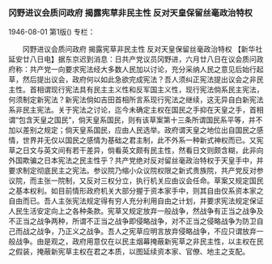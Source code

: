 ### 冈野进议会质问政府  揭露宪草非民主性 反对天皇保留丝毫政治特权

1946-08-01
第1版()
专栏：

　　冈野进议会质问政府
    揭露宪草非民主性
    反对天皇保留丝毫政治特权
    【新华社延安廿八日电】据东京迟到消息：日共产党议员冈野进，六月廿八日在议会质问政府称：共产党一向要求宪法经大多数人民加以讨论，充分采纳人民之意见后始行起草，然后提出议会，政府何以如此急欲完成宪法？吾人须纠正宪法提出议会之非民主性。首相谓现行宪法具有民主主义性和反军国主义性，现行宪法倘系民主宪法，何须制定新宪法？新宪法倘如吉田首相所言系现行宪法之继续，这无异自白新宪法系非民主宪法。关于宪法之讨论，迄今未确定主权在国民之手抑在天皇之手，首相谓“包含天皇之国民”，倘天皇系国民，则有该草案第十三条所谓国民系平等，并不加以差别之规定；倘天皇系国民，应由人民选举。政府谓天皇之地位出自国民之感情，世界并无仅以国民之感情为基础之君主制，此不外系一种新式神权而已。又宪草之日文与英文间有若干差异，倘看英文颇有民主性，然看日文则颇含糊，此非向外国欺骗之日本宪法之民主性乎？共产党绝对反对留丝毫政治特权于天皇手中，并要求制定彻底民主之宪法。参议院乃缩小众议院权限之新式贵族院，共产党反对参议院，而主张一院制，又反对三权分立，执行机关应由议会任命。草案又规定国民之基本权利。如目前情形政府机关大部分握于资本家手中，则其自由仅系资本家之自由而已。吾人主张宪法规定得有穷人充分利用自由之计划，并要求宪法规定保证人民生活安定向上之各种条款。宪草又规定放弃一般战争，然战争有正当之战争及不正当之战争两种，所谓不正当之战争即侵略战争，对不正当之侵略战争为防卫自己而战之战争，乃正义之战争。吾人之宪草应明言放弃侵略战争，不应只谓放弃一般战争。由是观之，政府用意仅在以民主烟幕掩蔽新宪草之非民主性，以主权在民之假装，掩蔽新宪草主权在君之本质，以图延续资本家、官僚、地主之支配。
